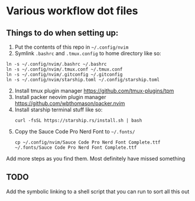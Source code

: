 # Various workflow dot files
## Things to do when setting up:
1. Put the contents of this repo in `~/.config/nvim`
2. Symlink `.bashrc` and `.tmux.config` to home directory like so:
  ```
  ln -s ~/.config/nvim/.bashrc ~/.bashrc
  ln -s ~/.config/nvim/.tmux.conf ~/.tmux.conf
  ln -s ~/.config/nvim/.gitconfig ~/.gitconfig
  ln -s ~/.config/nvim/starship.toml ~/.config/starship.toml
  ```
2. Install tmux plugin manager https://github.com/tmux-plugins/tpm
3. Install packer neovim plugin manager https://github.com/wbthomason/packer.nvim
4. Install starship terminal stuff like so:
    ```
    curl -fsSL https://starship.rs/install.sh | bash
    ```
5. Copy the Sauce Code Pro Nerd Font to `~/.fonts/`
    ```
    cp ~/.config/nvim/Sauce Code Pro Nerd Font Complete.ttf ~/.fonts/Sauce Code Pro Nerd Font Complete.ttf
    ```

Add more steps as you find them. Most definitely have missed something

## TODO
Add the symbolic linking to a shell script that you can run to sort all this out

